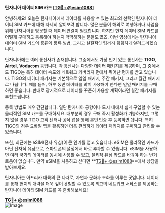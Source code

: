 **탄자니아 데이터 SIM 카드 [[TG💪+ @esim1088](https://t.me/s/esim1088)]**

안녕하세요! 오늘은 탄자니아에서 데이터를 사용할 수 있는 최고의 선택인 탄자니아 데이터 SIM 카드에 대해 자세히 알아보려 합니다. 많은 분들이 해외로 여행하거나 사업을 위해 탄자니아를 방문할 때 데이터 연결이 필요합니다. 하지만 현지 데이터 SIM 카드를 어떻게 구매하고 등록해야 하는지 막막해하는 분들도 많죠. 이번 영상에서는 탄자니아 데이터 SIM 카드의 종류와 등록 방법, 그리고 실질적인 팁까지 꼼꼼하게 알려드리겠습니다.

탄자니아에는 여러 통신사가 존재합니다. 그중에서도 가장 인기 있는 통신사는 **TIGO**, **Airtel**, **Vodacom** 등입니다. 각 통신사는 다양한 데이터 패키지를 제공하며, 그 중에서도 TIGO는 특히 데이터 속도와 네트워크 커버리지 면에서 뛰어난 평가를 받고 있습니다. TIGO의 데이터 패키지는 기본적으로 일일 패키지, 주간 패키지, 그리고 월간 패키지로 나뉩니다. 예를 들어, 하루 동안 데이터를 많이 사용해야 한다면 일일 패키지를 구매하면 좋습니다. 반대로 장기적으로 데이터를 꾸준히 사용할 계획이라면 월간 패키지를 추천드립니다.

등록 방법도 매우 간단합니다. 일단 탄자니아 공항이나 도시 내에서 쉽게 구입할 수 있는 물리적인 SIM 카드를 구매하세요. 대부분의 경우 구매 즉시 활성화가 가능하지만, 그렇지 않을 경우 TIGO 고객 센터나 공식 앱을 통해 본인 인증 후 등록하면 됩니다. 특히 TIGO의 경우 모바일 앱을 활용하면 더욱 편리하게 데이터 패키지를 구매하고 관리할 수 있습니다.

또한, 최근에는 eSIM(전자 유심)이 큰 인기를 얻고 있습니다. eSIM은 물리적인 카드가 아닌 전자식 유심으로, 스마트폰의 설정에서 바로 추가할 수 있습니다. eSIM을 사용하면 여러 국가의 데이터를 동시에 사용할 수 있고, 물리적 유심 카드를 바꿔야 하는 번거로움이 없습니다. 만약 eSIM을 사용하고 싶다면 **[TG💪+ @esim1088](https://t.me/s/esim1088)**에서 상담을 받아보세요.

탄자니아는 아프리카 대륙의 큰 나라로, 자연과 문화가 조화를 이루는 곳입니다. 데이터를 통해 현지의 매력을 더욱 깊이 경험할 수 있도록 최고의 네트워크 서비스를 제공하는 탄자니아 데이터 SIM 카드를 꼭 준비해보세요!

**[TG💪+ @esim1088](https://t.me/s/esim1088)**  
![Image](https://i.postimg.cc/Y0z9fWf4/image.png)